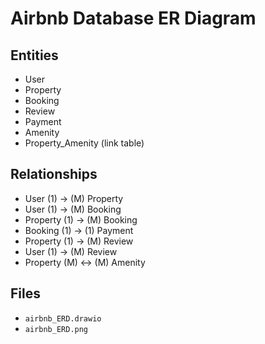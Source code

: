 # Airbnb Database ER Diagram

## Entities
- User
- Property
- Booking
- Review
- Payment
- Amenity
- Property_Amenity (link table)

## Relationships
- User (1) → (M) Property
- User (1) → (M) Booking
- Property (1) → (M) Booking
- Booking (1) → (1) Payment
- Property (1) → (M) Review
- User (1) → (M) Review
- Property (M) ↔ (M) Amenity

## Files
- `airbnb_ERD.drawio`
- `airbnb_ERD.png`
